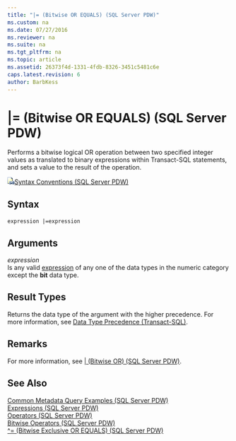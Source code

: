 ```yaml
---
title: "|= (Bitwise OR EQUALS) (SQL Server PDW)"
ms.custom: na
ms.date: 07/27/2016
ms.reviewer: na
ms.suite: na
ms.tgt_pltfrm: na
ms.topic: article
ms.assetid: 26373f4d-1331-4fdb-8326-3451c5481c6e
caps.latest.revision: 6
author: BarbKess
---
```

# |= (Bitwise OR EQUALS) (SQL Server PDW)
Performs a bitwise logical OR operation between two specified integer values as translated to binary expressions within Transact\-SQL statements, and sets a value to the result of the operation.  
  
![Topic link icon](../../mpp/sqlpdw/media/Topic_Link.gif "Topic_Link")[Syntax Conventions &#40;SQL Server PDW&#41;](../../mpp/sqlpdw/syntax-conventions-sql-server-pdw.md)  
  
## Syntax  
  
```  
expression |=expression  
```  
  
## Arguments  
*expression*  
Is any valid [expression](../../mpp/sqlpdw/expressions-sql-server-pdw.md) of any one of the data types in the numeric category except the **bit** data type.  
  
## Result Types  
Returns the data type of the argument with the higher precedence. For more information, see [Data Type Precedence (Transact-SQL)](http://msdn.microsoft.com/en-us/library/ms190309.aspx).  
  
## Remarks  
For more information, see [&#124; &#40;Bitwise OR&#41; &#40;SQL Server PDW&#41;](../../mpp/sqlpdw/bitwise-or-sql-server-pdw.md).  
  
## See Also  
[Common Metadata Query Examples &#40;SQL Server PDW&#41;](../../mpp/sqlpdw/common-metadata-query-examples-sql-server-pdw.md)  
[Expressions &#40;SQL Server PDW&#41;](../../mpp/sqlpdw/expressions-sql-server-pdw.md)  
[Operators &#40;SQL Server PDW&#41;](../../mpp/sqlpdw/operators-sql-server-pdw.md)  
[Bitwise Operators &#40;SQL Server PDW&#41;](../../mpp/sqlpdw/bitwise-operators-sql-server-pdw.md)  
[^= &#40;Bitwise Exclusive OR EQUALS&#41; &#40;SQL Server PDW&#41;](../../mpp/sqlpdw/bitwise-exclusive-or-equals-sql-server-pdw.md)  
  
